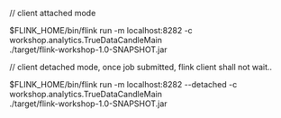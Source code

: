 // client attached mode

$FLINK_HOME/bin/flink run -m localhost:8282 -c workshop.analytics.TrueDataCandleMain \
./target/flink-workshop-1.0-SNAPSHOT.jar

// client detached mode, once job submitted, flink client shall not wait..

$FLINK_HOME/bin/flink run -m localhost:8282 --detached -c workshop.analytics.TrueDataCandleMain \
./target/flink-workshop-1.0-SNAPSHOT.jar
